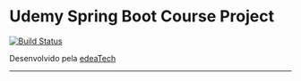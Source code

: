 # Udemy Spring Boot Course Project

[![Build Status](https://travis-ci.org/adilcjr/udemy-spring-boot.svg?branch=master)](https://travis-ci.org/adilcjr/udemy-spring-boot)

Desenvolvido pela [edeaTech](https://edea.com.br)

* * *

